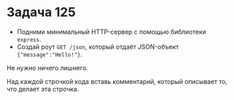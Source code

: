 # Задача 125

* Подними минимальный HTTP-сервер с помощью библиотеки `express`.
* Создай роут `GET /json`, который отдаёт JSON-объект `{"message":"Hello!"}`.

Не нужно ничего лишнего.

Над каждой строчкой кода вставь комментарий, который описывает то, что делает эта строчка.
